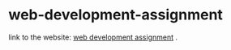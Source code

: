 # web-development-assignment
link to the website: <a href="https://giangbang.github.io/web-development-assignment/html/headings.html">web development assignment</a> .
